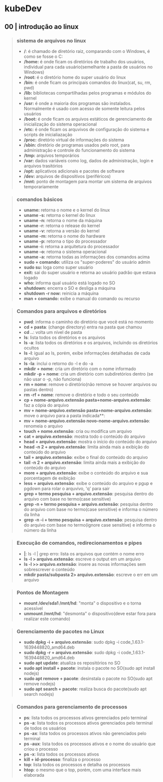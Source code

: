 # kubeDev

## **00 | introdução ao linux**
>### **sistema de arquivos no linux**
>- **/**: é chamado de diretório raiz, comparando com o Windows, é como se fosse o C:
>- **/home:** é onde ficam os diretórios de trabalho dos usuários, individual para cada usuário(semelhante a pasta de usuários no Windows)
>- **/root:** é o diretório home do super usuário do linux
>- **/bin:** é onde ficam os principais comandos do linux(cat, su, rm, pwd)
>- **/lib:** bibliotecas compartilhadas pelos programas e módulos do kernel
>- **/usr:** é onde a maioria dos programas são instalados.  Normalmente é usado com acesso de somente leitura pelos usuários
>- **/boot:** é onde ficam os arquivos estáticos de gerenciamento de inicialização do sistema operacional
>- **/etc:** é onde ficam os arquvivos de configuração do sistema e scripts de inicialiazação
>- **/proc:** diretório virtual de informações do sistema
>- **/sbin:** diretório de programas usados pelo root, para administração e controle do funcionamento do sistema
>- **/tmp:** arquivos temporários
>- **/var:** dados variáveis como log, dados de administração, login e arquivos trasitórios
>- **/opt:** aplicativos adicionais e pacotes de software
>- **/dev:** arquivos de dispositivos (periféricos)
>- **/mnt:** ponto de montagem para montar um sistema de arquivos temporariamente

>### **comandos básicos**
>- **uname:** retorna o nome e o kernel do linux
>- **uname -s:** retorna o kernel do linux
>- **uname -n:** retorna o nome da máquina
>- **uname -r:** retorna o release do kernel
>- **uname -v:** retorna a versão do kernel
>- **uname -m:** retorna o nome do hardware
>- **uname -p:** retorna o tipo do processador
>- **uname -i:** retorna a arquitetura do processador
>- **uname -o:** retorna o sistema operacional
>- **uname -a:** retorna todas as informações dos comandos acima
>- **sudo + comando:** utiliza os "super-poderes" do usuário admin
>- **sudo su:** loga como super usuário
>- **exit:** sai do super usuário e retorna ao usuário padrão que estava logado
>- **who:** informa qual usuário está logado no SO
>- **shutdown:** encerra o SO e desliga a máquina
>- **shutdown -r now:** reinicia a máquina
>- **man + comando:** exibe o manual do comando ou recurso

>### **Comandos para arquivos e diretórios**
>- **pwd**: informa o caminho do diretório que você está no momento
>- **cd + pasta**: (change directory) entra na pasta que chamou
>- **cd ..**: volta um nível de pasta
>- **ls**: lista todos os diretórios e os arquivos
>- **ls -a**: lista todos os diretórios e os arquivos, incluindo os diretórios ocultos
>- **ls -l**: igual ao ls, porém, exibe informações detalhadas de cada arquivo
>- **ls -la**: inclui o retorno do -l e do -a
>- **mkdir + nome**: cria um diretório com o nome informado
>- **mkdir -p + nome**: cria um diretório com subdiretórios dentro (se não usar o -p, não funciona)
>- **rm + nome**: remove o diretório(não remove se houver arquivos ou pastas dentro)
>- **rm -rf + nome**: remove o diretório e todo o seu conteúdo
>- **cp + nome-arquivo.extensão pasta+nome-arquivo.extensão**: faz a cópia do arquivo
>- **mv + nome-arquivo.extensão pasta+nome-arquivo.extensão**: move o arquivo para a pasta indicada**:
>- **mv + nome-arquivo.extensão novo-nome-arquivo.extensão**: renomeia o arquivo
>- **touch + nome.extensão**: cria ou modifica um arquivo
>- **cat + arquivo.extensão**: mostra todo o conteúdo do arquivo
>- **head + arquivo.extensão**: mostra o início do conteúdo do arquivo
>- **head -n 2 + arquivo.extensão**: limita ainda mais a exibição do conteúdo do arquivo
>- **tail + arquivo.extensão**: exibe o final do conteúdo do arquivo
>- **tail -n 2 + arquivo.extensão**: limita ainda mais a exibição do conteúdo do arquivo
>- **more + arquivo.extensão**: exibe o conteúdo do arquivo e sua porcentagem de exibição
>- **less + arquivo.extensão**: exibe o conteúdo do arquivo e pgup e pgdown para rolar o arquvivo, 'q' para sair
>- **grep + termo pesquisa + arquivo.extensão**: pesquisa dentro do arquivo com base no termo(case sensitive)
>- **grep -n + termo pesquisa + arquivo.extensão**: pesquisa dentro do arquivo com base no termo(case sensitive) e informa o número da linha
>- **grep -n -i + termo pesquisa + arquivo.extensão**: pesquisa dentro do arquivo com base no termo(ignore case sensitive) e informa o número da linha

>### **Execução de comandos, redirecionamentos e pipes**
>- **|**: ls -l | grep erro: lista os arquivos que contém o nome erro
>- **ls -l > arquivo.extensão**: escreve o output em um arquivo
>- **ls -l >> arquivo.extensão**: insere as novas informações sem sobrescrever o conteúdo
>- **mkdir pasta/subpasta 2> arquivo.extensão**: escreve o err em um arquivo

>### **Pontos de Montagem**
>- **mount /dev/sda1 /mnt/hd**: "monta" o dispositivo e o torna acessível
>- **unmount /mnt/hd**: "desmonta" o dispositivo(deve estar fora para realizar este comando)

>### **Gerenciamento de pacotes no Linux**
>- **sudo dpkg -i + arquivo.extensão**: sudo dpkg -i code_1.63.1-1639448820_amd64.deb
>- **sudo dpkg -r + arquivo.extensão**: sudo dpkg -i code_1.63.1-1639448820_amd64.deb
>- **sudo apt update**: atualiza os repositórios no SO
>- **sudo apt install + pacote**: instala o pacote no SO(sudo apt install nodejs)
>- **sudo apt remove + pacote**: desinstala o pacote no SO(sudo apt remove nodejs)
>- **sudo apt search + pacote**: realiza busca do pacote(sudo apt search nodejs)

>### **Comandos para gerenciamento de processos**
>- **ps**: lista todos os processos ativos gerenciados pelo terminal
>- **ps -a**: lista todos os processos ativos gerenciados pelo terminal de todos os usuários
>- **ps -ax**: lista todos os processos ativos não gerenciados pelo terminal
>- **ps -aux**: lista todos os processos ativos e o nome do usuário que criou o processo
>- **ps -x**: lista todos os processos ativos
>- **kill + id-processo**: finaliza o processo
>- **top**: lista todos os processos e detalha os processos
>- **htop**: o mesmo que o top, porém, com uma interface mais elaborada